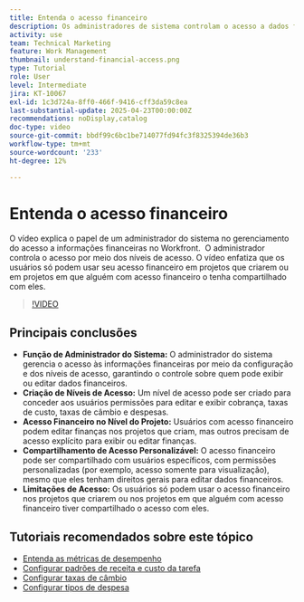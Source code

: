 ```yaml
---
title: Entenda o acesso financeiro
description: Os administradores de sistema controlam o acesso a dados financeiros por meio de permissões personalizáveis, garantindo gerenciamento seguro, supervisão em nível de projeto e opções de compartilhamento personalizadas para visibilidade financeira.
activity: use
team: Technical Marketing
feature: Work Management
thumbnail: understand-financial-access.png
type: Tutorial
role: User
level: Intermediate
jira: KT-10067
exl-id: 1c3d724a-8ff0-466f-9416-cff3da59c8ea
last-substantial-update: 2025-04-23T00:00:00Z
recommendations: noDisplay,catalog
doc-type: video
source-git-commit: bbdf99c6bc1be714077fd94fc3f8325394de36b3
workflow-type: tm+mt
source-wordcount: '233'
ht-degree: 12%

---
```


# Entenda o acesso financeiro

O vídeo explica o papel de um administrador do sistema no gerenciamento do acesso a informações financeiras no Workfront. &#x200B; O administrador controla o acesso por meio dos níveis de acesso.&#x200B;
O vídeo enfatiza que os usuários só podem usar seu acesso financeiro em projetos que criarem ou em projetos em que alguém com acesso financeiro o tenha compartilhado com eles.

>[!VIDEO](https://video.tv.adobe.com/v/3457731/?quality=12&learn=on&enablevpops=1)

## Principais conclusões

* **Função de Administrador do Sistema:** O administrador do sistema gerencia o acesso às informações financeiras por meio da configuração e dos níveis de acesso, garantindo o controle sobre quem pode exibir ou editar dados financeiros. &#x200B;
* **Criação de Níveis de Acesso:** Um nível de acesso pode ser criado para conceder aos usuários permissões para editar e exibir cobrança, taxas de custo, taxas de câmbio e despesas.
* **Acesso Financeiro no Nível do Projeto:** Usuários com acesso financeiro podem editar finanças nos projetos que criam, mas outros precisam de acesso explícito para exibir ou editar finanças.
* **Compartilhamento de Acesso Personalizável:** O acesso financeiro pode ser compartilhado com usuários específicos, com permissões personalizadas (por exemplo, acesso somente para visualização), mesmo que eles tenham direitos gerais para editar dados financeiros.
* **Limitações de Acesso:** Os usuários só podem usar o acesso financeiro nos projetos que criarem ou nos projetos em que alguém com acesso financeiro tiver compartilhado o acesso com eles.


## Tutoriais recomendados sobre este tópico

* [Entenda as métricas de desempenho](/help/manage-work/project-finances/understand-performance-metrics.md)
* [Configurar padrões de receita e custo da tarefa](/help/manage-work/project-finances/set-up-task-revenue-and-cost-defaults.md)
* [Configurar taxas de câmbio](/help/manage-work/project-finances/set-up-exchange-rates.md)
* [Configurar tipos de despesa](/help/manage-work/project-finances/set-up-expense-types.md)
